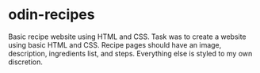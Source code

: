 # odin-recipes
Basic recipe website using HTML and CSS.
Task was to create a website using basic HTML and CSS. Recipe pages should have an image, description, ingredients list, and steps.
Everything else is styled to my own discretion.